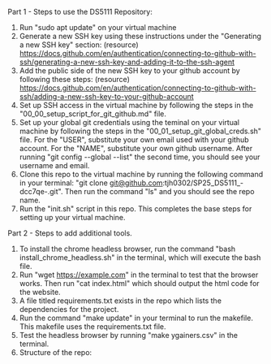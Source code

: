 Part 1 - Steps to use the DS5111 Repository:
1. Run "sudo apt update" on your virtual machine
2. Generate a new SSH key using these instructions under the "Generating a new SSH key" section: (resource) https://docs.github.com/en/authentication/connecting-to-github-with-ssh/generating-a-new-ssh-key-and-adding-it-to-the-ssh-agent
3. Add the public side of the new SSH key to your github account by following these steps: (resource) https://docs.github.com/en/authentication/connecting-to-github-with-ssh/adding-a-new-ssh-key-to-your-github-account
4. Set up SSH access in the virtual machine by following the steps in the "00_00_setup_script_for_git_github.md" file.
5. Set up your global git credentials using the teminal on your virtual machine by following the steps in the "00_01_setup_git_global_creds.sh" file. For the "USER", substitute your own email used with your github account. For the "NAME", substitute your own github username. After running "git config --global --list" the second time, you should see your username and email.
6. Clone this repo to the virtual machine by running the following command in your terminal: "git clone git@github.com:tjh0302/SP25_DS5111_-dcc7qe-.git". Then run the command "ls" and you should see the repo name.
7. Run the "init.sh" script in this repo. This completes the base steps for setting up your virtual machine.

Part 2 - Steps to add additional tools.
1. To install the chrome headless browser, run the command "bash install_chrome_headless.sh" in the terminal, which will execute the bash file.
2. Run "wget https://example.com" in the terminal to test that the browser works. Then run "cat index.html" which should output the html code for the website.
3. A file titled requirements.txt exists in the repo which lists the dependencies for the project.
4. Run the command "make update" in your terminal to run the makefile. This makefile uses the requirements.txt file.
5. Test the headless browser by running "make ygainers.csv" in the terminal.
6. Structure of the repo:
